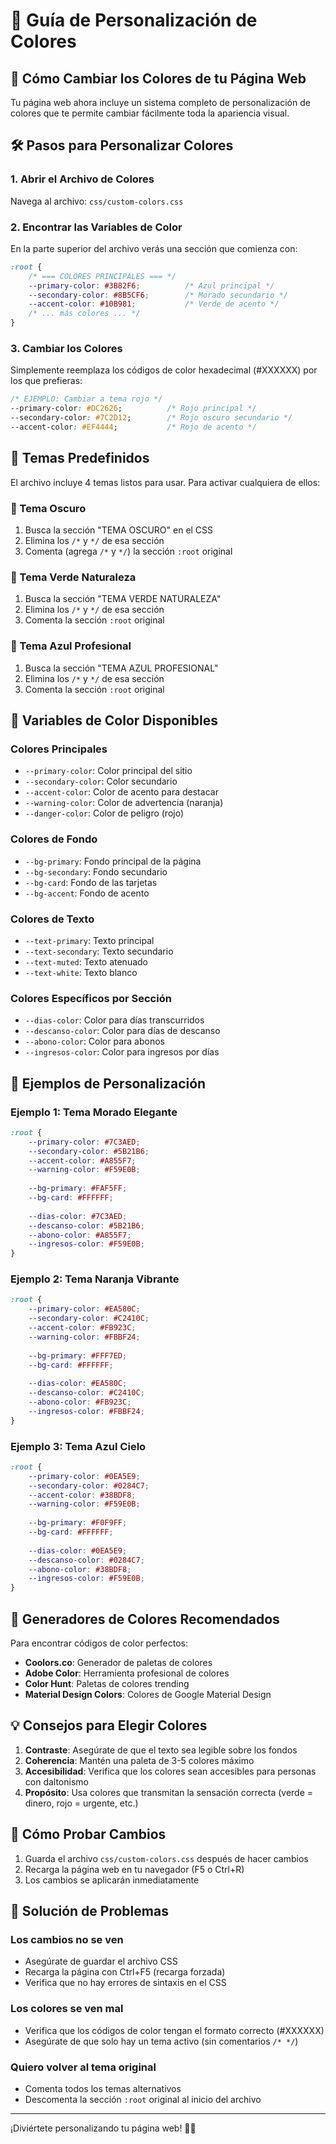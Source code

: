 # 🎨 Guía de Personalización de Colores

## 📖 Cómo Cambiar los Colores de tu Página Web

Tu página web ahora incluye un sistema completo de personalización de colores que te permite cambiar fácilmente toda la apariencia visual.

## 🛠️ Pasos para Personalizar Colores

### 1. Abrir el Archivo de Colores
Navega al archivo: `css/custom-colors.css`

### 2. Encontrar las Variables de Color
En la parte superior del archivo verás una sección que comienza con:
```css
:root {
    /* === COLORES PRINCIPALES === */
    --primary-color: #3B82F6;          /* Azul principal */
    --secondary-color: #8B5CF6;        /* Morado secundario */
    --accent-color: #10B981;           /* Verde de acento */
    /* ... más colores ... */
}
```

### 3. Cambiar los Colores
Simplemente reemplaza los códigos de color hexadecimal (#XXXXXX) por los que prefieras:

```css
/* EJEMPLO: Cambiar a tema rojo */
--primary-color: #DC2626;          /* Rojo principal */
--secondary-color: #7C2D12;        /* Rojo oscuro secundario */
--accent-color: #EF4444;           /* Rojo de acento */
```

## 🎨 Temas Predefinidos

El archivo incluye 4 temas listos para usar. Para activar cualquiera de ellos:

### 🌙 Tema Oscuro
1. Busca la sección "TEMA OSCURO" en el CSS
2. Elimina los `/*` y `*/` de esa sección
3. Comenta (agrega `/*` y `*/`) la sección `:root` original

### 🌿 Tema Verde Naturaleza
1. Busca la sección "TEMA VERDE NATURALEZA"
2. Elimina los `/*` y `*/` de esa sección
3. Comenta la sección `:root` original

### 💼 Tema Azul Profesional
1. Busca la sección "TEMA AZUL PROFESIONAL"
2. Elimina los `/*` y `*/` de esa sección
3. Comenta la sección `:root` original

## 🔧 Variables de Color Disponibles

### Colores Principales
- `--primary-color`: Color principal del sitio
- `--secondary-color`: Color secundario
- `--accent-color`: Color de acento para destacar
- `--warning-color`: Color de advertencia (naranja)
- `--danger-color`: Color de peligro (rojo)

### Colores de Fondo
- `--bg-primary`: Fondo principal de la página
- `--bg-secondary`: Fondo secundario
- `--bg-card`: Fondo de las tarjetas
- `--bg-accent`: Fondo de acento

### Colores de Texto
- `--text-primary`: Texto principal
- `--text-secondary`: Texto secundario
- `--text-muted`: Texto atenuado
- `--text-white`: Texto blanco

### Colores Específicos por Sección
- `--dias-color`: Color para días transcurridos
- `--descanso-color`: Color para días de descanso
- `--abono-color`: Color para abonos
- `--ingresos-color`: Color para ingresos por días

## 🎯 Ejemplos de Personalización

### Ejemplo 1: Tema Morado Elegante
```css
:root {
    --primary-color: #7C3AED;
    --secondary-color: #5B21B6;
    --accent-color: #A855F7;
    --warning-color: #F59E0B;
    
    --bg-primary: #FAF5FF;
    --bg-card: #FFFFFF;
    
    --dias-color: #7C3AED;
    --descanso-color: #5B21B6;
    --abono-color: #A855F7;
    --ingresos-color: #F59E0B;
}
```

### Ejemplo 2: Tema Naranja Vibrante
```css
:root {
    --primary-color: #EA580C;
    --secondary-color: #C2410C;
    --accent-color: #FB923C;
    --warning-color: #FBBF24;
    
    --bg-primary: #FFF7ED;
    --bg-card: #FFFFFF;
    
    --dias-color: #EA580C;
    --descanso-color: #C2410C;
    --abono-color: #FB923C;
    --ingresos-color: #FBBF24;
}
```

### Ejemplo 3: Tema Azul Cielo
```css
:root {
    --primary-color: #0EA5E9;
    --secondary-color: #0284C7;
    --accent-color: #38BDF8;
    --warning-color: #F59E0B;
    
    --bg-primary: #F0F9FF;
    --bg-card: #FFFFFF;
    
    --dias-color: #0EA5E9;
    --descanso-color: #0284C7;
    --abono-color: #38BDF8;
    --ingresos-color: #F59E0B;
}
```

## 🌈 Generadores de Colores Recomendados

Para encontrar códigos de color perfectos:
- **Coolors.co**: Generador de paletas de colores
- **Adobe Color**: Herramienta profesional de colores
- **Color Hunt**: Paletas de colores trending
- **Material Design Colors**: Colores de Google Material Design

## 💡 Consejos para Elegir Colores

1. **Contraste**: Asegúrate de que el texto sea legible sobre los fondos
2. **Coherencia**: Mantén una paleta de 3-5 colores máximo
3. **Accesibilidad**: Verifica que los colores sean accesibles para personas con daltonismo
4. **Propósito**: Usa colores que transmitan la sensación correcta (verde = dinero, rojo = urgente, etc.)

## 🔄 Cómo Probar Cambios

1. Guarda el archivo `css/custom-colors.css` después de hacer cambios
2. Recarga la página web en tu navegador (F5 o Ctrl+R)
3. Los cambios se aplicarán inmediatamente

## 🚨 Solución de Problemas

### Los cambios no se ven
- Asegúrate de guardar el archivo CSS
- Recarga la página con Ctrl+F5 (recarga forzada)
- Verifica que no hay errores de sintaxis en el CSS

### Los colores se ven mal
- Verifica que los códigos de color tengan el formato correcto (#XXXXXX)
- Asegúrate de que solo hay un tema activo (sin comentarios `/* */`)

### Quiero volver al tema original
- Comenta todos los temas alternativos
- Descomenta la sección `:root` original al inicio del archivo

---

¡Diviértete personalizando tu página web! 🎨✨